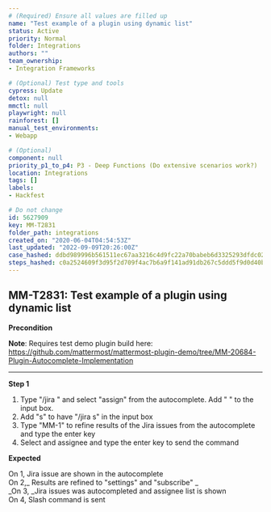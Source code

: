 ```yaml
---
# (Required) Ensure all values are filled up
name: "Test example of a plugin using dynamic list"
status: Active
priority: Normal
folder: Integrations
authors: ""
team_ownership: 
- Integration Frameworks

# (Optional) Test type and tools
cypress: Update
detox: null
mmctl: null
playwright: null
rainforest: []
manual_test_environments: 
- Webapp

# (Optional)
component: null
priority_p1_to_p4: P3 - Deep Functions (Do extensive scenarios work?)
location: Integrations
tags: []
labels: 
- Hackfest

# Do not change
id: 5627909
key: MM-T2831
folder_path: integrations
created_on: "2020-06-04T04:54:53Z"
last_updated: "2022-09-09T20:26:00Z"
case_hashed: ddbd989996b561511ec67aa3216c4d9fc22a70babeb6d3325293dfdc022bb063618e157ed609c7c7bf64e8d6017a86f3
steps_hashed: c0a2524609f3d95f2d709f4ac7b6a9f141ad91db267c5ddd5f9d0d40b3580c6d1bf27e5b6c95063ecd3e3997ed93b621
---
```


## MM-T2831: Test example of a plugin using dynamic list

**Precondition**

**Note**: Requires test demo plugin build here: <https://github.com/mattermost/mattermost-plugin-demo/tree/MM-20684-Plugin-Autocomplete-Implementation>

---

**Step 1**

1. Type "/jira " and select "assign" from the autocomplete. Add " " to the input box.
2. Add "s" to have "/jira s" in the input box
3. Type "MM-1" to refine results of the Jira issues from the autocomplete and type the enter key
4. Select and assignee and type the enter key to send the command

**Expected**

On 1, Jira issue are shown in the autocomplete\
On 2,\_ Results are refined to "settings" and "subscribe" \_\
\_On 3, \_Jira issues was autocompleted and assignee list is shown\
On 4, Slash command is sent
